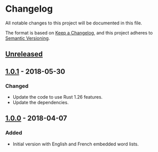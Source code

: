 # Changelog

All notable changes to this project will be documented in this file.

The format is based on [Keep a Changelog](https://keepachangelog.com/en/1.0.0/),
and this project adheres to [Semantic
Versioning](https://semver.org/spec/v2.0.0.html).

## [Unreleased]

## [1.0.1] - 2018-05-30

### Changed

* Update the code to use Rust 1.26 features.
* Update the dependencies.

## [1.0.0] - 2018-04-07

### Added

* Initial version with English and French embedded word lists.

[Unreleased]: https://github.com/ejpcmac/diceware/compare/main...develop
[1.0.1]: https://github.com/ejpcmac/diceware/compare/v1.0.0...v1.0.1
[1.0.0]: https://github.com/ejpcmac/diceware/releases/tag/v1.0.0
